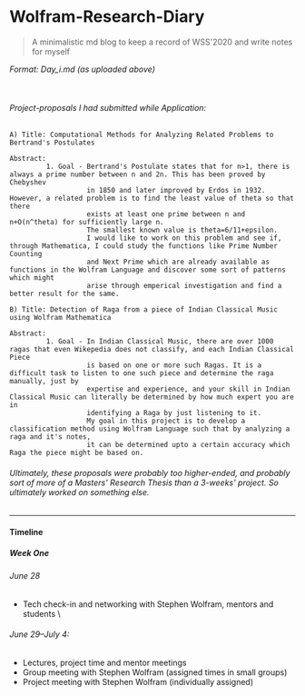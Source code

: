# Wolfram-Research-Diary

> A minimalistic md blog to keep a record of WSS'2020 and write notes for myself

*Format: Day_i.md (as uploaded above)*

&nbsp;
&nbsp;
###### Project-proposals I had submitted while Application:
```
A) Title: Computational Methods for Analyzing Related Problems to Bertrand's Postulates

Abstract: 
         1. Goal - Bertrand's Postulate states that for n>1, there is always a prime number between n and 2n. This has been proved by Chebyshev
                   in 1850 and later improved by Erdos in 1932. However, a related problem is to find the least value of theta so that there 
                   exists at least one prime between n and n+O(n^theta) for sufficiently large n.
                   The smallest known value is theta=6/11+epsilon.
                   I would like to work on this problem and see if, through Mathematica, I could study the functions like Prime Number Counting
                   and Next Prime which are already available as functions in the Wolfram Language and discover some sort of patterns which might
                   arise through emperical investigation and find a better result for the same.

B) Title: Detection of Raga from a piece of Indian Classical Music using Wolfram Mathematica

Abstract: 
         1. Goal - In Indian Classical Music, there are over 1000 ragas that even Wikepedia does not classify, and each Indian Classical Piece
                   is based on one or more such Ragas. It is a difficult task to listen to one such piece and determine the raga manually, just by
                   expertise and experience, and your skill in Indian Classical Music can literally be determined by how much expert you are in
                   identifying a Raga by just listening to it.
                   My goal in this project is to develop a classification method using Wolfram Language such that by analyzing a raga and it's notes,
                   it can be determined upto a certain accuracy which Raga the piece might be based on.

```
 
 ###### *Ultimately, these proposals were probably too higher-ended, and probably sort of more of a Masters' Research Thesis than a 3-weeks' project. So ultimately worked on something else.*
-----------------------------------------------------------------------------------------------------


#### Timeline
##### Week One
###### June 28
- Tech check-in and networking with Stephen Wolfram, mentors and students
\

###### June 29–July 4:
- Lectures, project time and mentor meetings
- Group meeting with Stephen Wolfram (assigned times in small groups)
- Project meeting with Stephen Wolfram (individually assigned)


